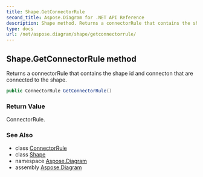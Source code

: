 ```yaml
---
title: Shape.GetConnectorRule
second_title: Aspose.Diagram for .NET API Reference
description: Shape method. Returns a connectorRule that contains the shape id and connecton that are connected to the shape
type: docs
url: /net/aspose.diagram/shape/getconnectorrule/
---
```

## Shape.GetConnectorRule method

Returns a connectorRule that contains the shape id and connecton that are connected to the shape.

```csharp
public ConnectorRule GetConnectorRule()
```

### Return Value

ConnectorRule.

### See Also

* class [ConnectorRule](../../connectorrule/)
* class [Shape](../)
* namespace [Aspose.Diagram](../../shape/)
* assembly [Aspose.Diagram](../../../)


